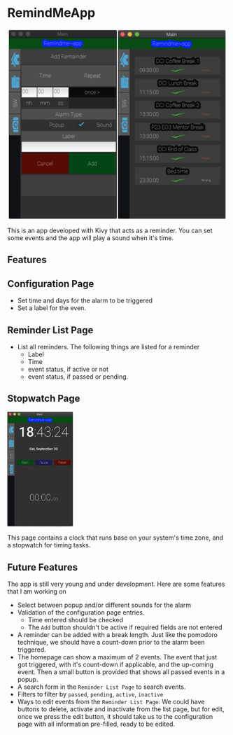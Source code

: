# RemindMeApp

<img src="docs/home_full.png" width=500>

This is an app developed with Kivy that acts as a reminder. You can set some events and the app will play a sound when it's time.

## Features

## Configuration Page

- Set time and days for the alarm to be triggered
- Set a label for the even.

## Reminder List Page

- List all reminders. The following things are listed for a reminder
  - Label
  - Time
  - event status, if active or not
  - event status, if passed or pending.

## Stopwatch Page

<img src="docs/stopwatch.png" width=150>

This page contains a clock that runs base on your system's time zone, and a stopwatch for timing tasks.

## Future Features

The app is still very young and under development. Here are some features that I am working on

- Select between popup and/or different sounds for the alarm
- Validation of the configuration page entries.
  - Time entered should be checked
  - The `Add` button shouldn't be active if required fields are not entered
- A reminder can be added with a break length. Just like the pomodoro technique, we should have a count-down prior to the alarm been triggered.
- The homepage can show a maximum of 2 events. The event that just got triggered, with it's count-down if applicable, and the up-coming event. Then a small button is provided that shows all passed events in a popup.
- A search form in the `Reminder List Page` to search events.
- Filters to filter by `passed`, `pending`, `active`, `inactive`
- Ways to edit events from the `Reminder List Page`: We could have buttons to delete, activate and inactivate from the list page, but for edit, once we press the edit button, it should take us to the configuration page with all information pre-filled, ready to be edited.
